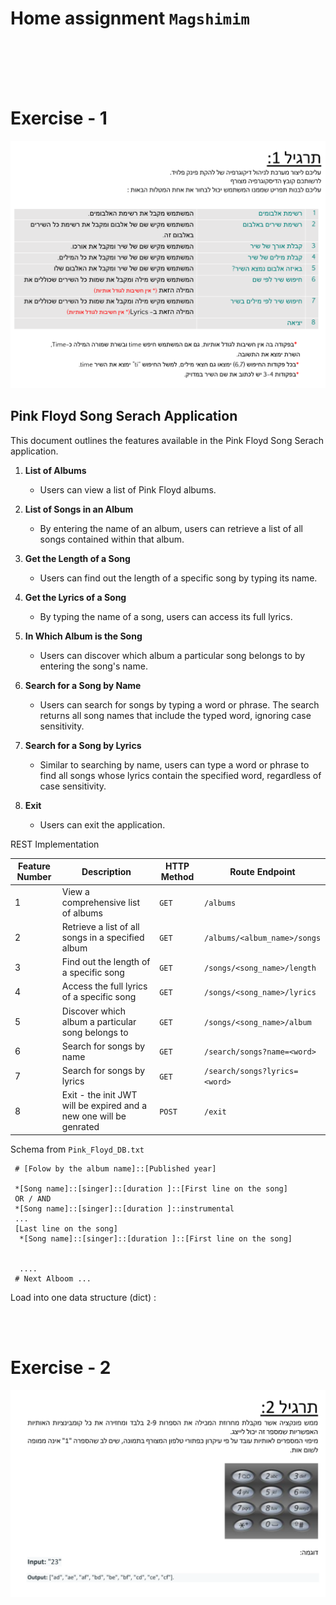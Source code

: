 # Home assignment `Magshimim`
<br/>
<br/>
<br/>
<br/>


# Exercise - 1

![Alt text](images/exercise-1.png)


## Pink Floyd Song Serach Application

This document outlines the features available in the Pink Floyd Song Serach application.

1. **List of Albums**
   - Users can view a list of Pink Floyd albums.

2. **List of Songs in an Album**
   - By entering the name of an album, users can retrieve a list of all songs contained within that album.

3. **Get the Length of a Song**
   - Users can find out the length of a specific song by typing its name.

4. **Get the Lyrics of a Song**
   - By typing the name of a song, users can access its full lyrics.

5. **In Which Album is the Song**
   - Users can discover which album a particular song belongs to by entering the song's name.

6. **Search for a Song by Name**
   - Users can search for songs by typing a word or phrase. The search returns all song names that include the typed word, ignoring case sensitivity.

7. **Search for a Song by Lyrics**
   - Similar to searching by name, users can type a word or phrase to find all songs whose lyrics contain the specified word, regardless of case sensitivity.

8. **Exit**
   - Users can exit the application.


REST Implementation 

| Feature Number | Description | HTTP Method | Route Endpoint |
|----------------|-------------|-------------|----------------|
| 1              | View a comprehensive list of albums | `GET` | `/albums` |
| 2              | Retrieve a list of all songs in a specified album | `GET` | `/albums/<album_name>/songs` |
| 3              | Find out the length of a specific song | `GET` | `/songs/<song_name>/length` |
| 4              | Access the full lyrics of a specific song | `GET` | `/songs/<song_name>/lyrics` |
| 5              | Discover which album a particular song belongs to | `GET` | `/songs/<song_name>/album` |
| 6              | Search for songs by name | `GET` | `/search/songs?name=<word>` |
| 7              | Search for songs by lyrics | `GET` | `/search/songs?lyrics=<word>` |
| 8              | Exit - the init JWT will be expired and a new one will be genrated  | `POST` | `/exit` |



Schema from `Pink_Floyd_DB.txt`

```text
 # [Folow by the album name]::[Published year]

 *[Song name]::[singer]::[duration ]::[First line on the song]
 OR / AND
 *[Song name]::[singer]::[duration ]::instrumental
 ...
 [Last line on the song]
  *[Song name]::[singer]::[duration ]::[First line on the song]


  ....
 # Next Alboom ...
```


Load into one data structure (dict) :
 

<br/>
<br/>

# Exercise - 2

![Alt text](images/exercise-2.png)
